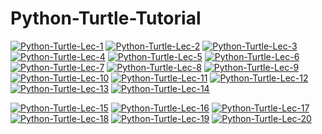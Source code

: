 # Python-Turtle-Tutorial

[![Python-Turtle-Lec-1](https://img.youtube.com/vi/ofi8Y_ex8_4/0.jpg)](https://www.youtube.com/watch?v=ofi8Y_ex8_4)
[![Python-Turtle-Lec-2](https://img.youtube.com/vi/0-n4tNaCgA4/0.jpg)](https://www.youtube.com/watch?v=0-n4tNaCgA4)
[![Python-Turtle-Lec-3](https://img.youtube.com/vi/Ir21bzHTF00/0.jpg)](https://www.youtube.com/watch?v=Ir21bzHTF00)
[![Python-Turtle-Lec-4](https://img.youtube.com/vi/k4Lo_X3T7ec/0.jpg)](https://www.youtube.com/watch?v=k4Lo_X3T7ec)
[![Python-Turtle-Lec-5](https://img.youtube.com/vi/6HFW8KYxeA0/0.jpg)](https://www.youtube.com/watch?v=6HFW8KYxeA0)
[![Python-Turtle-Lec-6](https://img.youtube.com/vi/I2sAc783vUo/0.jpg)](https://www.youtube.com/watch?v=I2sAc783vUo)
[![Python-Turtle-Lec-7](https://img.youtube.com/vi/bMPIegqBaZA/0.jpg)](https://www.youtube.com/watch?v=bMPIegqBaZA)
[![Python-Turtle-Lec-8](https://img.youtube.com/vi/yH18inwboTc/0.jpg)](https://www.youtube.com/watch?v=yH18inwboTc)
[![Python-Turtle-Lec-9](https://img.youtube.com/vi/Bgx6ynareQU/0.jpg)](https://www.youtube.com/watch?v=Bgx6ynareQU)
[![Python-Turtle-Lec-10](https://img.youtube.com/vi/jcVSzB2qeMc/0.jpg)](https://www.youtube.com/watch?v=jcVSzB2qeMc)
[![Python-Turtle-Lec-11](https://img.youtube.com/vi/Kf0-watyyGM/0.jpg)](https://www.youtube.com/watch?v=Kf0-watyyGM)
[![Python-Turtle-Lec-12](https://img.youtube.com/vi/Klbwp3fP14g/0.jpg)](https://www.youtube.com/watch?v=Klbwp3fP14g)
[![Python-Turtle-Lec-13](https://img.youtube.com/vi/xWrMEcE_cEc/0.jpg)](https://www.youtube.com/watch?v=xWrMEcE_cEc)
[![Python-Turtle-Lec-14](https://img.youtube.com/vi/SlaqrXQA5aY/0.jpg)](https://www.youtube.com/watch?v=SlaqrXQA5aY)

[![Python-Turtle-Lec-15](https://img.youtube.com/vi/6n--vYB5CiQ/0.jpg)](https://www.youtube.com/watch?v=6n--vYB5CiQ)
[![Python-Turtle-Lec-16](https://img.youtube.com/vi/gTfrcSus1kc/0.jpg)](https://www.youtube.com/watch?v=gTfrcSus1kc)
[![Python-Turtle-Lec-17](https://img.youtube.com/vi/4YWTqB5tyNw/0.jpg)](https://www.youtube.com/watch?v=4YWTqB5tyNw)
[![Python-Turtle-Lec-18](https://img.youtube.com/vi/qWeFSTCT9IM/0.jpg)](https://www.youtube.com/watch?v=qWeFSTCT9IM)
[![Python-Turtle-Lec-19](https://img.youtube.com/vi/XjPTVF5YUtk/0.jpg)](https://www.youtube.com/watch?v=XjPTVF5YUtk)
[![Python-Turtle-Lec-20](https://img.youtube.com/vi/eGMmQriNMF4/0.jpg)](https://www.youtube.com/watch?v=eGMmQriNMF4)




